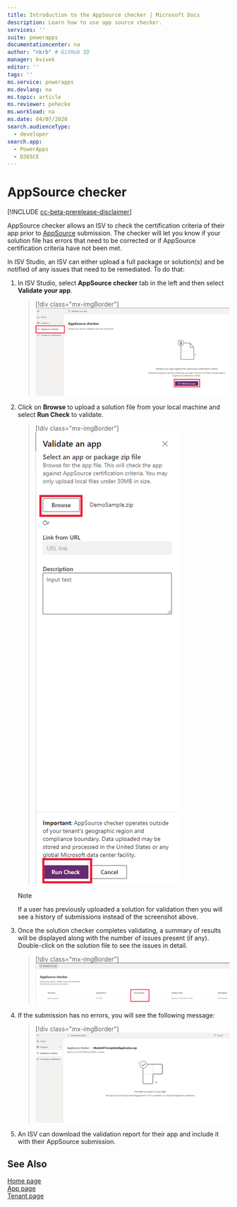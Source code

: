 ```yaml
---
title: Introduction to the AppSource checker | Microsoft Docs
description: Learn how to use app source checker.
services: ''
suite: powerapps
documentationcenter: na
author: "nkrb" # GitHub ID
manager: kvivek
editor: ''
tags: ''
ms.service: powerapps
ms.devlang: na
ms.topic: article
ms.reviewer: pehecke
ms.workload: na
ms.date: 04/07/2020
search.audienceType: 
  - developer
search.app: 
  - PowerApps
  - D365CE
---
```


# AppSource checker

[!INCLUDE [cc-beta-prerelease-disclaimer](../../includes/cc-beta-prerelease-disclaimer.md)]

AppSource checker allows an ISV to check the certification criteria of their app prior to [AppSource](https://appsource.microsoft.com/) submission. The checker will let you know if your solution file has errors that need to be corrected or if AppSource certification criteria have not been met. 

In ISV Studio, an ISV can either upload a full package or solution(s) and be notified of any issues that need to be remediated. To do that:

1. In ISV Studio, select **AppSource checker** tab in the left and then select **Validate your app**.

    > [!div class="mx-imgBorder"]
    > ![AppSource checker](media/appsource-checker.png)

2. Click on **Browse** to upload a solution file from your local machine and select **Run Check** to validate.
   
   > [!div class="mx-imgBorder"]
   > ![AppSource checker](media/appsource-browse-solution-files.png)
 
   > [!NOTE]
   > If a user has previously uploaded a solution for validation then you will see a history of submissions instead of the screenshot above.

3. Once the solution checker completes validating, a summary of results will be displayed along with the number of issues present (if any). Double-click on the solution file to see the issues in detail.

   > [!div class="mx-imgBorder"]
   > ![AppSource checker](media/appsource-results-page.png)

4. If the submission has no errors, you will see the following message:
 
   > [!div class="mx-imgBorder"]
   > ![AppSource checker](media/appsource-no-error-page.png)
   
5. An ISV can download the validation report for their app and include it with their AppSource submission. 

## See Also

[Home page](isv-app-management-homepage.md)<br/>
[App page](isv-app-management-apppage.md)<br/>
[Tenant page](isv-app-management-tenantpage.md)

